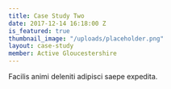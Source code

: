 ```yaml
---
title: Case Study Two
date: 2017-12-14 16:18:00 Z
is_featured: true
thumbnail_image: "/uploads/placeholder.png"
layout: case-study
member: Active Gloucestershire
---
```


Facilis animi deleniti adipisci saepe expedita.